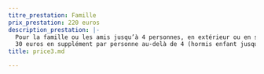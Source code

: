 ```yaml
---
titre_prestation: Famille
prix_prestation: 220 euros
description_prestation: |-
  Pour la famille ou les amis jusqu’à 4 personnes, en extérieur ou en studio
  30 euros en supplément par personne au-delà de 4 (hormis enfant jusqu’à 2 ans).
title: price3.md

---
```

